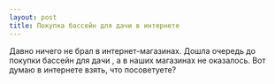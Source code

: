 ```yaml
---
layout: post 
title: Покупка бассейн для дачи в интернете 
--- 
```

Давно ничего не брал в интернет-магазинах. Дошла очередь до покупки бассейн для дачи , а в наших магазинах не оказалось. Вот думаю в интернете взять, что посоветуете?